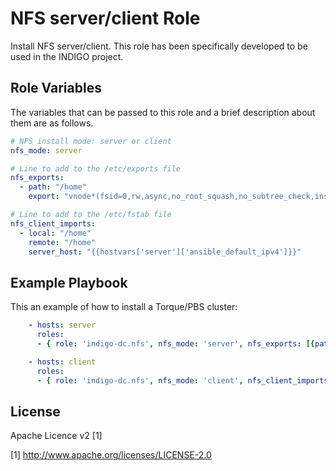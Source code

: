 NFS server/client Role
=======================

Install NFS server/client. This role has been specifically developed to be used in the INDIGO project.

Role Variables
--------------

The variables that can be passed to this role and a brief description about them are as follows.

```yaml
# NFS install mode: server or client
nfs_mode: server

# Line to add to the /etc/exports file
nfs_exports:
  - path: "/home"
    export: "vnode*(fsid=0,rw,async,no_root_squash,no_subtree_check,insecure)"

# Line to add to the /etc/fstab file
nfs_client_imports:
  - local: "/home"
    remote: "/home"
    server_host: "{{hostvars['server']['ansible_default_ipv4']}}"
```

Example Playbook
----------------

This an example of how to install a Torque/PBS cluster:
```yaml
    - hosts: server
      roles:
      - { role: 'indigo-dc.nfs', nfs_mode: 'server', nfs_exports: [{path: "/home", export: "vnode*(fsid=0,rw,async,no_root_squash,no_subtree_check,insecure)"}] }

    - hosts: client
      roles:
      - { role: 'indigo-dc.nfs', nfs_mode: 'client', nfs_client_imports: [{ local: "/home", remote: "/home", server_host: "{{hostvars['server']['ansible_default_ipv4']}}" }] }
```

License
-------

Apache Licence v2 [1]

[1] http://www.apache.org/licenses/LICENSE-2.0
